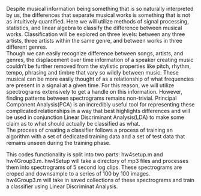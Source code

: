 Despite musical information being something that is so naturally interpreted by us, the differences
that separate musical works is something that is not as intuitively quantified. Here we will utilize methods
of signal processing, statistics, and linear algebra to classify the difference between musical works.
Classification will be explored on three levels: between any three artists, three artists within the same
genre, and between works in three different genres.  
Though we can easily recognize difference between songs, artists, and genres, the displacement
over time information of a speaker creating music couldn’t be further removed from the stylistic
properties like pitch, rhythm, tempo, phrasing and timbre that vary so wildly between music. These
musical can be more easily thought of as a relationship of what frequencies are present in a signal at a
given time. For this reason, we will utilize spectrograms extensively to get a handle on this information.
However, finding patterns between spectrograms remains non-trivial. Principal Component
Analysis(PCA) is an incredibly useful tool for representing these complicated relationships in a way that
best highlights differences and will be used in conjunction Linear Discriminant Analysis(LDA) to make
some claim as to what should actually be classified as what.  
The process of creating a classifier follows a process of training an algorithm with a set of
dedicated training data and a set of test data that remains unseen during the training phase.  

This codes functionality is split into two parts: hw4setup.m and hw4Group3.m. 
hw4Setup will take a directory of mp3 files and processes them into spectrograms of 5 second log clips. 
These spectrograms are croped and downsample to a series of 100 by 100 images.  
hw4Group3.m will take in saved collections of these spectrograms and train a classifier using Linear Discriminat Analysis.


